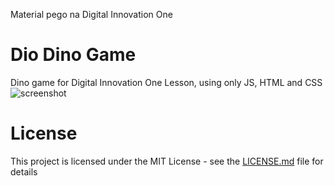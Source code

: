 Material pego na Digital Innovation One

# Dio Dino Game 
Dino game for Digital Innovation One Lesson, using only JS, HTML and CSS
![screenshot](example.png?raw=true "screenshot")

# License
This project is licensed under the MIT License - see the [LICENSE.md](LICENSE.md) file for details
